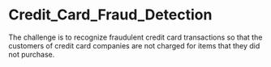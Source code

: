 # Credit_Card_Fraud_Detection
The challenge is to recognize fraudulent credit card transactions so that the customers of credit card companies are not charged for items that they did not purchase.
